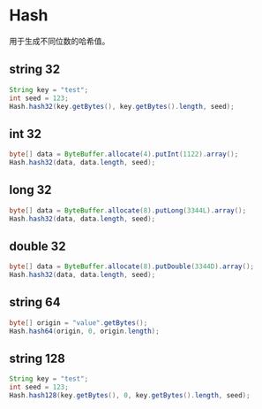 # Hash

用于生成不同位数的哈希值。

## string 32

```java
String key = "test";
int seed = 123;
Hash.hash32(key.getBytes(), key.getBytes().length, seed);
```

## int 32

```java
byte[] data = ByteBuffer.allocate(4).putInt(1122).array();
Hash.hash32(data, data.length, seed);
```

## long 32

```java
byte[] data = ByteBuffer.allocate(8).putLong(3344L).array();
Hash.hash32(data, data.length, seed);
```

## double 32

```java
byte[] data = ByteBuffer.allocate(8).putDouble(3344D).array();
Hash.hash32(data, data.length, seed);
```

## string 64

```java
byte[] origin = "value".getBytes();
Hash.hash64(origin, 0, origin.length);
```

## string 128

```java
String key = "test";
int seed = 123;
Hash.hash128(key.getBytes(), 0, key.getBytes().length, seed);
```
